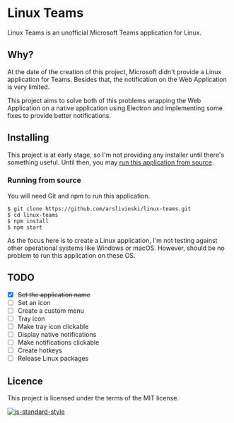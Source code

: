 # Linux Teams
Linux Teams is an unofficial Microsoft Teams application for Linux.

## Why?
At the date of the creation of this project, Microsoft didn't provide a Linux application for Teams. Besides that, the notification on the Web Application is very limited.

This project aims to solve both of this problems wrapping the Web Application on a native application using Electron and implementing some fixes to provide better notifications.

## Installing
This project is at early stage, so I'm not providing any installer until there's something useful. Until then, you may [run this application from source](#running-from-source).

### Running from source
You will need Git and npm to run this application.

```
$ git clone https://github.com/arslivinski/linux-teams.git
$ cd linux-teams
$ npm install
$ npm start
```

As the focus here is to create a Linux application, I'm not testing against other operational systems like Windows or macOS. However, should be no problem to run this application on these OS.

## TODO
  - [x] <del>Set the application name</del>
  - [ ] Set an icon
  - [ ] Create a custom menu
  - [ ] Tray icon
  - [ ] Make tray icon clickable
  - [ ] Display native notifications
  - [ ] Make notifications clickable
  - [ ] Create hotkeys
  - [ ] Release Linux packages

## Licence
This project is licensed under the terms of the MIT license.

[![js-standard-style](https://cdn.rawgit.com/standard/standard/master/badge.svg)](http://standardjs.com)
